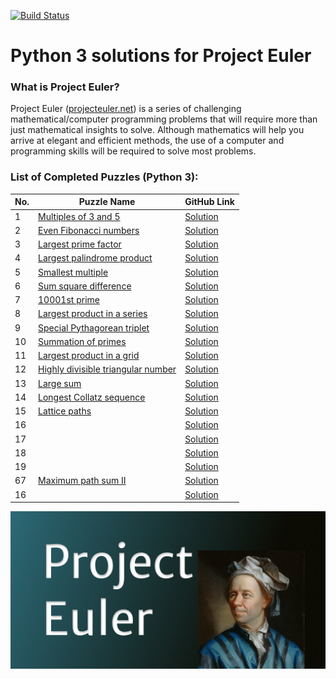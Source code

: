 [![Build Status](https://travis-ci.org/ikostan/ProjectEuler.svg?branch=master)](https://travis-ci.org/ikostan/ProjectEuler)

# Python 3 solutions for Project Euler

### What is Project Euler?

Project Euler ([projecteuler.net](http://projecteuler.net)) is a series of challenging mathematical/computer programming problems that will require more than just mathematical insights to solve. Although mathematics will help you arrive at elegant and efficient methods, the use of a computer and programming skills will be required to solve most problems.

### List of Completed Puzzles (Python 3):

| No. | Puzzle Name                                                                                                     | GitHub Link |
|-----|-----------------------------------------------------------------------------------------------------------------|-------------|
|1    |[Multiples of 3 and 5](https://projecteuler.net/problem=1) |[Solution](https://github.com/ikostan/ProjectEuler/tree/master/Problem_1)|
|2    |[Even Fibonacci numbers](https://projecteuler.net/problem=2)|[Solution](https://github.com/ikostan/ProjectEuler/tree/master/Problem_2)|
|3    |[Largest prime factor](https://projecteuler.net/problem=3)|[Solution](https://github.com/ikostan/ProjectEuler/tree/master/Problem_3)|
|4    |[Largest palindrome product](https://projecteuler.net/problem=4)|[Solution](https://github.com/ikostan/ProjectEuler/tree/master/Problem_4)|
|5    |[Smallest multiple]()|[Solution]()|
|6    |[Sum square difference]()|[Solution]()|
|7    |[10001st prime]()|[Solution]()|
|8    |[Largest product in a series]()|[Solution]()|
|9    |[Special Pythagorean triplet]()|[Solution]()|
|10   |[Summation of primes]()|[Solution]()|
|11   |[Largest product in a grid]()|[Solution]()|
|12   |[Highly divisible triangular number]()|[Solution]()|
|13   |[Large sum]()|[Solution]()|
|14   |[Longest Collatz sequence]()|[Solution]()|
|15   |[Lattice paths]()|[Solution]()|
|16   |[]()|[Solution]()|
|17   |[]()|[Solution]()|
|18   |[]()|[Solution]()|
|19   |[]()|[Solution]()|
|67   |[Maximum path sum II](https://projecteuler.net/problem=67)|[Solution](https://github.com/ikostan/ProjectEuler/tree/master/Problem_67)|
|16   |[]()|[Solution]()|

![](https://github.com/ikostan/ProjectEuler/blob/master/ProjectEuler.png)

